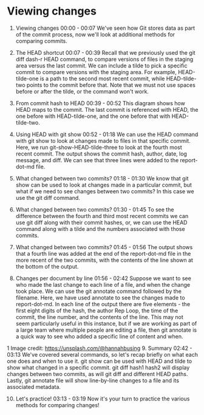 # Viewing changes

1. Viewing changes
00:00 - 00:07
We've seen how Git stores data as part of the commit process, now we'll look at additional methods for comparing commits.

2. The HEAD shortcut
00:07 - 00:39
Recall that we previously used the git diff dash-r HEAD command, to compare versions of files in the staging area versus the last commit. We can include a tilde to pick a specific commit to compare versions with the staging area. For example, HEAD-tilde-one is a path to the second most recent commit, while HEAD-tilde-two points to the commit before that. Note that we must not use spaces before or after the tilde, or the command won't work.

3. From commit hash to HEAD
00:39 - 00:52
This diagram shows how HEAD maps to the commit. The last commit is referenced with HEAD, the one before with HEAD-tilde-one, and the one before that with HEAD-tilde-two.

4. Using HEAD with git show
00:52 - 01:18
We can use the HEAD command with git show to look at changes made to files in that specific commit. Here, we run git-show-HEAD-tilde-three to look at the fourth most recent commit. The output shows the commit hash, author, date, log message, and diff. We can see that three lines were added to the report-dot-md file.

5. What changed between two commits?
01:18 - 01:30
We know that git show can be used to look at changes made in a particular commit, but what if we need to see changes between two commits? In this case we use the git diff command.

6. What changed between two commits?
01:30 - 01:45
To see the difference between the fourth and third most recent commits we can use git diff along with their commit hashes, or, we can use the HEAD command along with a tilde and the numbers associated with those commits.

7. What changed between two commits?
01:45 - 01:56
The output shows that a fourth line was added at the end of the report-dot-md file in the more recent of the two commits, with the contents of the line shown at the bottom of the output.

8. Changes per document by line
01:56 - 02:42
Suppose we want to see who made the last change to each line of a file, and when the change took place. We can use the git annotate command followed by the filename. Here, we have used annotate to see the changes made to report-dot-md. In each line of the output there are five elements - the first eight digits of the hash, the author Rep Loop, the time of the commit, the line number, and the contents of the line. This may not seem particularly useful in this instance, but if we are working as part of a large team where multiple people are editing a file, then git annotate is a quick way to see who added a specific line of content and when.

1 Image credit: https://unsplash.com/@hannahbusing
9. Summary
02:42 - 03:13
We've covered several commands, so let's recap briefly on what each one does and when to use it. git show can be used with HEAD and tilde to show what changed in a specific commit. git diff hash1 hash2 will display changes between two commits, as will git diff and different HEAD paths. Lastly, git annotate file will show line-by-line changes to a file and its associated metadata.

10. Let's practice!
03:13 - 03:19
Now it's your turn to practice the various methods for comparing changes!

